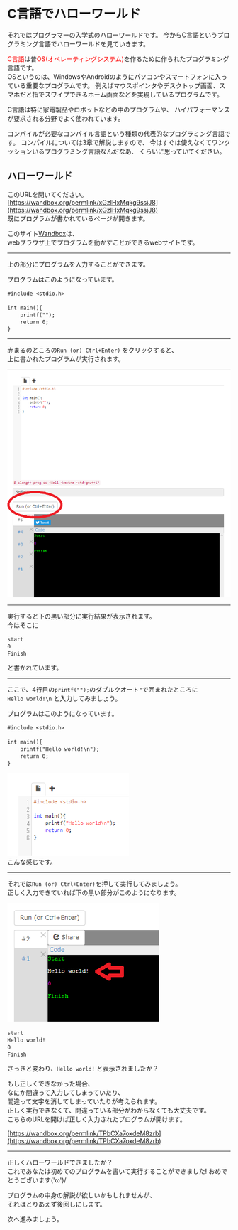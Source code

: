 # C言語でハローワールド

それではプログラマーの入学式のハローワールドです。
今からC言語というプログラミング言語でハローワールドを見ていきます。

<font color="red">C言語</font>は昔<font color="red">OS(オペレーティングシステム)</font>を作るために作られたプログラミング言語です。  
OSというのは、WindowsやAndroidのようにパソコンやスマートフォンに入っている重要なプログラムです。
例えばマウスポインタやデスクトップ画面、スマホだと指でスワイプできるホーム画面などを実現しているプログラムです。

C言語は特に家電製品やロボットなどの中のプログラムや、
ハイパフォーマンスが要求される分野でよく使われています。

コンパイルが必要なコンパイル言語という種類の代表的なプログラミング言語です。
コンパイルについては3章で解説しますので、
今はすぐは使えなくてワンクッションいるプログラミング言語なんだなあ、
くらいに思っていてください。

## ハローワールド

このURLを開いてください。  
[https://wandbox.org/permlink/xGzIHxMqkg9ssjJ8](https://wandbox.org/permlink/xGzIHxMqkg9ssjJ8)  
既にプログラムが書かれているページが開きます。  

このサイト[Wandbox](https://wandbox.org)は、  
webブラウザ上でプログラムを動かすことができるwebサイトです。

---

上の部分にプログラムを入力することができます。  

プログラムはこのようになっています。

	#include <stdio.h>
	
	int main(){
		printf("");
		return 0;
	}

---

赤まるのところの`Run (or) Ctrl+Enter)` をクリックすると、  
上に書かれたプログラムが実行されます。  

![](./2-1-1.png)

---

実行すると下の黒い部分に実行結果が表示されます。  
今はそこに

	start
	0
	Finish

と書かれています。

---

ここで、4行目の`printf("");`のダブルクオート`"`で囲まれたところに  
`Hello world!\n` と入力してみましょう。

プログラムはこのようになっています。

	#include <stdio.h>
	
	int main(){
		printf("Hello world!\n");
		return 0;
	}

![](./2-1-2.png)  
こんな感じです。  

---

それでは`Run (or) Ctrl+Enter)`を押して実行してみましょう。  
正しく入力できていれば下の黒い部分がこのようになります。

![](./2-1-3.png)

	start
	Hello world!
	0
	Finish

さっきと変わり、`Hello world!` と表示されましたか？

もし正しくできなかった場合、  
なにか間違って入力してしまっていたり、  
間違って文字を消してしまっていたりが考えられます。  
正しく実行できなくて、間違っている部分がわからなくても大丈夫です。  
こちらのURLを開けば正しく入力されたプログラムが開けます。

[https://wandbox.org/permlink/TPbCXa7oxdeM8zrb](https://wandbox.org/permlink/TPbCXa7oxdeM8zrb)

---

正しくハローワールドできましたか？  
これであなたは初めてのプログラムを書いて実行することができました!
おめでとうございます\('ω')/  

プログラムの中身の解説が欲しいかもしれませんが、  
それはとりあえず後回しにします。

次へ進みましょう。

